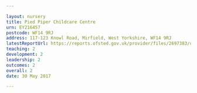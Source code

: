 ```yaml
---

layout: nursery
title: Pied Piper Childcare Centre
urn: EY216457
postcode: WF14 9RJ
address: 117-123 Knowl Road, Mirfield, West Yorkshire, WF14 9RJ
latestReportUrl: https://reports.ofsted.gov.uk/provider/files/2697383/urn/EY216457.pdf
teaching: 2
development: 2
leadership: 2
outcomes: 2
overall: 2
date: 30 May 2017

---
```

